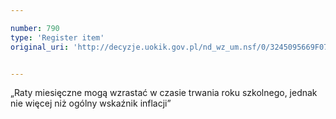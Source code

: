 ```yaml
---

number: 790
type: 'Register item'
original_uri: 'http://decyzje.uokik.gov.pl/nd_wz_um.nsf/0/3245095669F07A2BC12572DD003296C2?OpenDocument'


---
```


„Raty miesięczne mogą wzrastać w czasie trwania roku szkolnego, jednak nie więcej niż ogólny wskaźnik inflacji”
